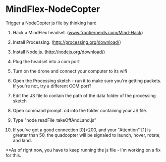 MindFlex-NodeCopter
===================

Trigger a NodeCopter js file by thinking hard

1) Hack a MindFlex headset.  (www.frontiernerds.com/Mind-Hack)

2) Install Processing.       (http://processing.org/download/)

3) Install Node.js.          (http://nodejs.org/download/) 

2) Plug the headset into a com port

3) Turn on the drone and connect your computer to its wifi

4) Open the Processing sketch - run it to make sure you're getting packets. If you're not, try a different COM port?

5) Edit the JS file to contain the path of the data folder of the processing sketch

6) Open command prompt. cd into the folder containing your JS file.

7) Type "node readFile_takeOffAndLand.js"

8) If you've got a good connection [0]>200, and your "Attention" [1] is greater than 50, the quadcopter
    will be signaled to launch, hover, rotate, and land.
    

**As of right now, you have to keep running the js file - I'm working on a fix for this.
